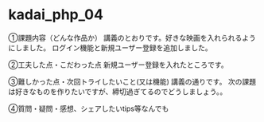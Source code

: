# kadai_php_04

①課題内容（どんな作品か）
講義のとおりです。好きな映画を入れられるようにしました。
ログイン機能と新規ユーザー登録を追加しました。

②工夫した点・こだわった点
新規ユーザー登録を入れたところです。

③難しかった点・次回トライしたいこと(又は機能)
講義の通りです。
次の課題は好きなものを作りたいですが、締切過ぎてるのでどうしましょう。。

④質問・疑問・感想、シェアしたいtips等なんでも
